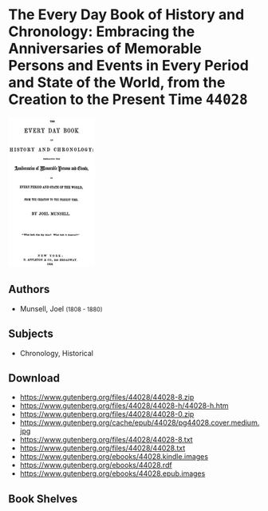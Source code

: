 # The Every Day Book of History and Chronology: Embracing the Anniversaries of Memorable Persons and Events in Every Period and State of the World, from the Creation to the Present Time <kbd>44028</kbd>

![](./cover.medium.jpg "")

## Authors


 - Munsell, Joel <small>(1808 - 1880)</small>

## Subjects


 - Chronology, Historical

## Download


 - https://www.gutenberg.org/files/44028/44028-8.zip
 - https://www.gutenberg.org/files/44028/44028-h/44028-h.htm
 - https://www.gutenberg.org/files/44028/44028-0.zip
 - https://www.gutenberg.org/cache/epub/44028/pg44028.cover.medium.jpg
 - https://www.gutenberg.org/files/44028/44028-8.txt
 - https://www.gutenberg.org/files/44028/44028.txt
 - https://www.gutenberg.org/ebooks/44028.kindle.images
 - https://www.gutenberg.org/ebooks/44028.rdf
 - https://www.gutenberg.org/ebooks/44028.epub.images

## Book Shelves


